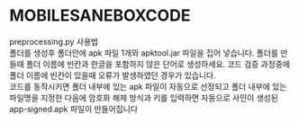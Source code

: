 # MOBILESANEBOXCODE
preprocessing.py 사용법  
폴더를 생성후 폴더안에 apk 파일 1개와 apktool.jar 파일을 집어 넣습니다.
폴더를 만들때 폴더 이름에 빈칸과 한글을 포함하지 않은 단어로 생성하세요. 코드 검증 과정중에 폴더 이름에 빈칸이 있을때 오류가 발생하였던 경우가 있습니다.  
코드를 동작시키면 폴더 내부에 있는 apk 파일이 자동으로 선정되고 폴더 내부에 있는 파일명을 지정한 다음에 암호화 해제 방식과 키를 입력하면 자동으로 사인이 생성된 app-signed.apk 파일이 만들어집니다  

